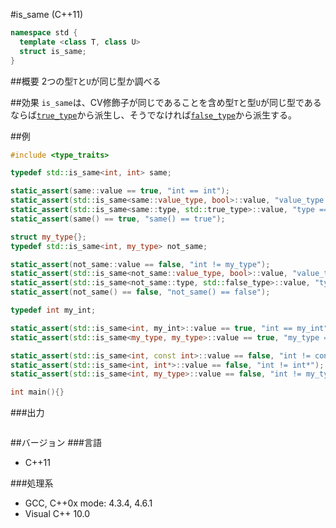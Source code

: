 #is_same (C++11)
```cpp
namespace std {
  template <class T, class U>
  struct is_same;
}
```

##概要
2つの型`T`と`U`が同じ型か調べる


##効果
`is_same`は、CV修飾子が同じであることを含め型`T`と型`U`が同じ型であるならば[`true_type`](./integral_constant-true_type-false_type.md)から派生し、そうでなければ[`false_type`](./integral_constant-true_type-false_type.md)から派生する。


##例
```cpp
#include <type_traits>

typedef std::is_same<int, int> same;

static_assert(same::value == true, "int == int");
static_assert(std::is_same<same::value_type, bool>::value, "value_type == bool");
static_assert(std::is_same<same::type, std::true_type>::value, "type == true_type");
static_assert(same() == true, "same() == true");

struct my_type{};
typedef std::is_same<int, my_type> not_same;

static_assert(not_same::value == false, "int != my_type");
static_assert(std::is_same<not_same::value_type, bool>::value, "value_type == bool");
static_assert(std::is_same<not_same::type, std::false_type>::value, "type == false_type");
static_assert(not_same() == false, "not_same() == false");

typedef int my_int;

static_assert(std::is_same<int, my_int>::value == true, "int == my_int");
static_assert(std::is_same<my_type, my_type>::value == true, "my_type == my_type");

static_assert(std::is_same<int, const int>::value == false, "int != const int");
static_assert(std::is_same<int, int*>::value == false, "int != int*");
static_assert(std::is_same<int, my_type>::value == false, "int != my_type");

int main(){}
```

###出力
```
```

##バージョン
###言語
- C++11

###処理系
- GCC, C++0x mode: 4.3.4, 4.6.1
- Visual C++ 10.0


